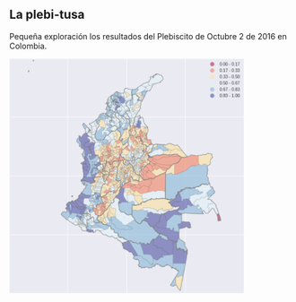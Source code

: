 ## La plebi-tusa

Pequeña exploración los resultados del Plebiscito de Octubre 2 de 2016 en Colombia. 

![alt text](https://github.com/sarangof/plebiscito-Colombia/blob/master/plebiscito_COL.png "Proporción de voto por el sí.")

